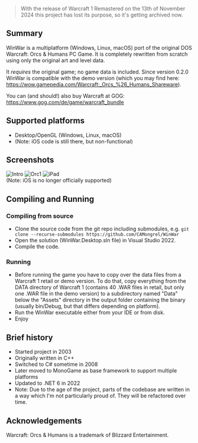 >
> With the release of Warcraft 1 Remastered on the 13th of November 2024 this project has lost its purpose, so it's getting archived now.
>

## Summary

WinWar is a multiplatform (Windows, Linux, macOS) port of the original DOS Warcraft: Orcs & Humans PC Game. It is completely rewritten from scratch using only the original art and level data.

It *requires* the original game; no game data is included. Since version 0.2.0 WinWar is compatible with the demo version (which you may find here: https://wow.gamepedia.com/Warcraft:_Orcs_%26_Humans_Shareware).  

You can (and should!) also buy Warcraft at GOG: https://www.gog.com/de/game/warcraft_bundle

## Supported platforms
- Desktop/OpenGL (Windows, Linux, macOS)
- (Note: iOS code is still there, but non-functional)

## Screenshots
![Intro](/../screenshots/Screenshots/Intro.png?raw=true "Intro")
![Orc1](/../screenshots/Screenshots/Orc1.png?raw=true "Orc1")
![iPad](/../screenshots/Screenshots/iPad.jpg?raw=true "iPad")  
(Note: iOS is no longer officially supported)

## Compiling and Running
### Compiling from source
- Clone the source code from the git repo including submodules, e.g. `git clone --recurse-submodules https://github.com/CAMongrel/WinWar`
- Open the solution (WinWar.Desktop.sln file) in Visual Studio 2022.
- Compile the code.

### Running
- Before running the game you have to copy over the data files from a Warcraft 1 retail or demo version. To do that, copy everything from the DATA directory of Warcraft 1 (contains 40 .WAR files in retail, but only one .WAR file in the demo version) to a subdirectory named "Data" below the "Assets" directory in the output folder containing the binary (usually bin/Debug, but that differs depending on platform).
- Run the WinWar executable either from your IDE or from disk.
- Enjoy

## Brief history
- Started project in 2003
- Originally written in C++
- Switched to C# sometime in 2008
- Later moved to MonoGame as base framework to support multiple platforms
- Updated to .NET 6 in 2022
- Note: Due to the age of the project, parts of the codebase are written in a way which I'm not particularly proud of. They will be refactored over time.

## Acknowledgements
Warcraft: Orcs & Humans is a trademark of Blizzard Entertainment.